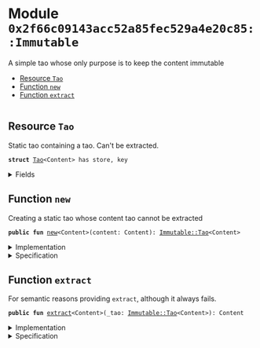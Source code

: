 
<a name="0x2f66c09143acc52a85fec529a4e20c85_Immutable"></a>

# Module `0x2f66c09143acc52a85fec529a4e20c85::Immutable`

A simple tao whose only purpose is to keep the content immutable


-  [Resource `Tao`](#0x2f66c09143acc52a85fec529a4e20c85_Immutable_Tao)
-  [Function `new`](#0x2f66c09143acc52a85fec529a4e20c85_Immutable_new)
-  [Function `extract`](#0x2f66c09143acc52a85fec529a4e20c85_Immutable_extract)


<pre><code></code></pre>



<a name="0x2f66c09143acc52a85fec529a4e20c85_Immutable_Tao"></a>

## Resource `Tao`

Static tao containing a tao. Can't be extracted.


<pre><code><b>struct</b> <a href="Immutable.md#0x2f66c09143acc52a85fec529a4e20c85_Immutable_Tao">Tao</a>&lt;Content&gt; has store, key
</code></pre>



<details>
<summary>Fields</summary>


<dl>
<dt>
<code>content: Content</code>
</dt>
<dd>

</dd>
</dl>


</details>

<a name="0x2f66c09143acc52a85fec529a4e20c85_Immutable_new"></a>

## Function `new`

Creating a static tao whose content tao cannot be extracted


<pre><code><b>public</b> <b>fun</b> <a href="Immutable.md#0x2f66c09143acc52a85fec529a4e20c85_Immutable_new">new</a>&lt;Content&gt;(content: Content): <a href="Immutable.md#0x2f66c09143acc52a85fec529a4e20c85_Immutable_Tao">Immutable::Tao</a>&lt;Content&gt;
</code></pre>



<details>
<summary>Implementation</summary>


<pre><code><b>public</b> <b>fun</b> <a href="Immutable.md#0x2f66c09143acc52a85fec529a4e20c85_Immutable_new">new</a>&lt;Content&gt;(content: Content): <a href="Immutable.md#0x2f66c09143acc52a85fec529a4e20c85_Immutable_Tao">Tao</a>&lt;Content&gt; {
    <a href="Immutable.md#0x2f66c09143acc52a85fec529a4e20c85_Immutable_Tao">Tao</a>&lt;Content&gt; { content }
}
</code></pre>



</details>

<details>
<summary>Specification</summary>



<pre><code><b>ensures</b> result.content == content;
</code></pre>



</details>

<a name="0x2f66c09143acc52a85fec529a4e20c85_Immutable_extract"></a>

## Function `extract`

For semantic reasons providing <code>extract</code>, although it
always fails.


<pre><code><b>public</b> <b>fun</b> <a href="Immutable.md#0x2f66c09143acc52a85fec529a4e20c85_Immutable_extract">extract</a>&lt;Content&gt;(_tao: <a href="Immutable.md#0x2f66c09143acc52a85fec529a4e20c85_Immutable_Tao">Immutable::Tao</a>&lt;Content&gt;): Content
</code></pre>



<details>
<summary>Implementation</summary>


<pre><code><b>public</b> <b>fun</b> <a href="Immutable.md#0x2f66c09143acc52a85fec529a4e20c85_Immutable_extract">extract</a>&lt;Content&gt;(_tao: <a href="Immutable.md#0x2f66c09143acc52a85fec529a4e20c85_Immutable_Tao">Tao</a>&lt;Content&gt;): Content {
    // Aborting <b>with</b> general error for now: using our
    // <a href="">Errors</a> <b>module</b> would <b>break</b> formal verification
    // (https://github.com/diem/diem/issues/8303).
    <b>abort</b>(1)
}
</code></pre>



</details>

<details>
<summary>Specification</summary>



<pre><code><b>aborts_if</b> <b>true</b> <b>with</b> 1;
</code></pre>




<pre><code><b>pragma</b> aborts_if_is_strict;
</code></pre>



</details>
